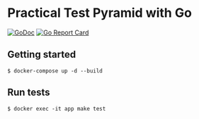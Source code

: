 # Practical Test Pyramid with Go

[![GoDoc](https://godoc.org/github.com/alr-lab/practical-test-pyramid-go?status.svg)](https://godoc.org/github.com/alr-lab/practical-test-pyramid-go)
[![Go Report Card](https://goreportcard.com/badge/github.com/alr-lab/practical-test-pyramid-go)](https://goreportcard.com/report/github.com/alr-lab/practical-test-pyramid-go)

## Getting started

```
$ docker-compose up -d --build
```

## Run tests

```
$ docker exec -it app make test
```
